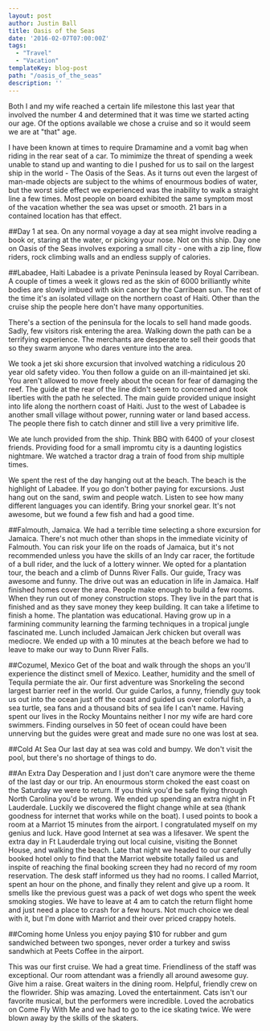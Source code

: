 ```yaml
---
layout: post
author: Justin Ball
title: Oasis of the Seas
date: '2016-02-07T07:00:00Z'
tags:
  - "Travel"
  - "Vacation"
templateKey: blog-post
path: "/oasis_of_the_seas"
description: ''
---
```


Both I and my wife reached a certain life milestone this last year that involved the number 4 and determined that it was time we started acting our age. Of the options available we chose a cruise and so it would seem we are at "that" age.

I have been known at times to require Dramamine and a vomit bag when riding in the rear seat of a car. To mimimize the threat of spending a week unable to stand up and wanting to die I pushed for us to sail on the largest ship in the world - The Oasis of the Seas. As it turns out even the largest of man-made objects are subject to the whims of enourmous bodies of water, but the worst side effect we experienced was the inability to walk a straight line a few times. Most people on board exhibited the same symptom most of the vacation whether the sea was upset or smooth. 21 bars in a contained location has that effect.

##Day 1 at sea.
On any normal voyage a day at sea might involve reading a book or, staring at the water, or picking your nose. Not on this ship. Day one on Oasis of the Seas involves exporing a small city - one with a zip line, flow riders, rock climbing walls and an endless supply of calories.

##Labadee, Haiti
Labadee is a private Peninsula leased by Royal Carribean. A couple of times a week it glows red as the skin of 6000 brilliantly white bodies are slowly imbued with skin cancer by the Carribean sun. The rest of the time it's an isolated village on the northern coast of Haiti. Other than the cruise ship the people here don't have many opportunities.

There's a section of the peninsula for the locals to sell hand made goods. Sadly, few visitors risk entering the area. Walking down the path can be a terrifying experience. The merchants are desperate to sell their goods that so they swarm anyone who dares venture into the area.

We took a jet ski shore excursion that involved watching a ridiculous 20 year old safety video. You then follow a guide on an ill-maintained jet ski. You aren't allowed to move freely about the ocean for fear of damaging the reef. The guide at the rear of the line didn't seem to concerned and took liberties with the path he selected. The main guide provided unique insight into life along the northern coast of Haiti. Just to the west of Labadee is another small village without power, running water or land based access. The people there fish to catch dinner and still live a very primitive life.

We ate lunch provided from the ship. Think BBQ with 6400 of your closest friends. Providing food for a small impromtu city is a daunting logistics nightmare. We watched a tractor drag a train of food from ship multiple times.

We spent the rest of the day hanging out at the beach. The beach is the highlight of Labadee. If you go don't bother paying for excursions. Just hang out on the sand, swim and people watch. Listen to see how many different languages you can identify. Bring your snorkel gear. It's not awesome, but we found a few fish and had a good time.

##Falmouth, Jamaica.
We had a terrible time selecting a shore excursion for Jamaica. There's not much other than shops in the immediate vicinity of Falmouth. You can risk your life on the roads of Jamaica, but it's not recommended unless you have the skills of an Indy car racer, the fortitude of a bull rider, and the luck of a lottery winner. We opted for a plantation tour, the beach and a climb of Dunns River Falls. Our guide, Tracy was awesome and funny. The drive out was an education in life in Jamaica. Half finished homes cover the area. People make enough to build a few rooms. When they run out of money construction stops. They live in the part that is finished and as they save money they keep building. It can take a lifetime to finish a home. The plantation was educational. Having grow up in a farmining community learning the farming techniques in a tropical jungle fascinated me. Lunch included Jamaican Jerk chicken but overall was mediocre. We ended up with a 10 minutes at the beach before we had to leave to make our way to Dunn River Falls.

##Cozumel, Mexico
Get of the boat and walk through the shops an you'll experience the distinct smell of Mexico. Leather, humidity and the smell of Tequila permiate the air. Our first adventure was Snorkeling the second largest barrier reef in the world. Our guide Carlos, a funny, friendly guy took us out into the ocean just off the coast and guided us over colorful fish, a sea turtle, sea fans and a thousand bits of sea life I can't name. Having spent our lives in the Rocky Mountains neither I nor my wife are hard core swimmers. Finding ourselves in 50 feet of ocean could have been unnerving but the guides were great and made sure no one was lost at sea.

##Cold At Sea
Our last day at sea was cold and bumpy. We don't visit the pool, but there's no shortage of things to do.

##An Extra Day
Desperation and I just don't care anymore were the theme of the last day or our trip. An enourmous storm choked the east coast on the Saturday we were to return. If you think you'd be safe flying through North Carolina you'd be wrong. We ended up spending an extra night in Ft Lauderdale. Luckily we discovered the flight change while at sea (thank goodness for internet that works while on the boat). I used points to book a room at a Marriot 15 minutes from the airport. I congratulated myself on my genius and luck. Have good Internet at sea was a lifesaver. We spent the extra day in Ft Lauderdale trying out local cuisine, visiting the Bonnet House, and walking the beach. Late that night we headed to our carefully booked hotel only to find that the Marriot website totally failed us and inspite of reaching the final booking screen they had no record of my room reservation. The desk staff informed us they had no rooms. I called Marriot, spent an hour on the phone, and finally they relent and give up a room. It smells like the previous guest was a pack of wet dogs who spent the week smoking stogies. We have to leave at 4 am to catch the return flight home and just need a place to crash for a few hours. Not much choice we deal with it, but I'm done with Marriot and their over priced crappy hotels.

##Coming home
Unless you enjoy paying $10 for rubber and gum sandwiched between two sponges, never order a turkey and swiss sandwhich at Peets Coffee in the airport.


This was our first cruise. We had a great time. Friendliness of the staff was exceptional. Our room attendant was a friendly all around awesome guy. Give him a raise. Great waiters in the dining room. Helpful, friendly crew on the flowrider. Ship was amazing. Loved the entertainment. Cats isn't our favorite musical, but the performers were incredible. Loved the acrobatics on Come Fly With Me and we had to go to the ice skating twice. We were blown away by the skills of the skaters.
